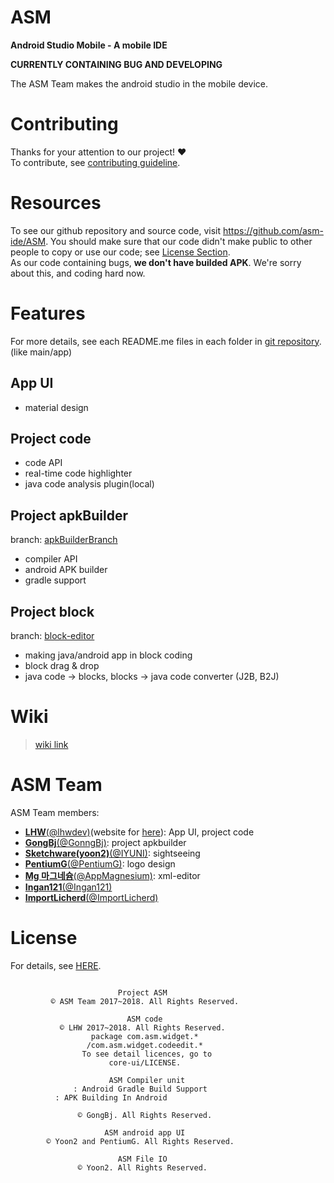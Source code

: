 # ASM
**Android Studio Mobile - A mobile IDE**

**CURRENTLY CONTAINING BUG AND DEVELOPING**

The ASM Team makes the android studio in the mobile device.

# Contributing
Thanks for your attention to our project! :heart:  
To contribute, see [contributing guideline](CONTRIBUTING/).

# Resources
To see our github repository and source code, visit https://github.com/asm-ide/ASM.
You should make sure that our code didn't make public to other people to copy or use our code; see [License Section](#License).  
As our code containing bugs, **we don't have builded APK**. We're sorry about this, and coding hard now.

# Features
For more details, see each README.me files in each folder in [git repository](https://github.com/asm-ide/ASM). (like main/app)

## App UI
* material design

## Project code
* code API
* real-time code highlighter
* java code analysis plugin(local)

## Project apkBuilder
branch: [apkBuilderBranch](https://github.com/asm-ide/ASM/tree/apkBuilderBranch)
* compiler API
* android APK builder
* gradle support

## Project block
branch: [block-editor](https://github.com/asm-ide/ASM/tree/block-editor)
* making java/android app in block coding
* block drag & drop
* java code -> blocks, blocks -> java code converter (J2B, B2J)

# Wiki
>[wiki link](https://github.com/asm-ide/ASM/wiki)

# ASM Team
ASM Team members:
* [__LHW__(@lhwdev)](https://github.com/lhwdev/)(website for [here](https://lhwdev.github.io)): App UI, project code
* [__GongBj__(@GonngBj)](https://github.com/gonngbj): project apkbuilder
* [__Sketchware(yoon2)__(@IYUNI)](https://github.com/IYUNI): sightseeing
* [__PentiumG__(@PentiumG)](https://github.com/PentiumG): logo design
* [__Mg 마그네슘__(@AppMagnesium)](https://github.com/AppMagnesium): xml-editor
* [__Ingan121__(@Ingan121)](https://github.com/Ingan121)
* [__ImportLicherd__(@ImportLicherd)](https://github.com/ImportLicherd)

# License
For details, see [HERE](web/license/).
```
		
                        Project ASM
         © ASM Team 2017~2018. All Rights Reserved.
	
                          ASM code
           © LHW 2017~2018. All Rights Reserved.
                  package com.asm.widget.*
                 /com.asm.widget.codeedit.*
                To see detail licences, go to
                      core-ui/LICENSE.
	
                      ASM Compiler unit
              : Android Gradle Build Support
		  : APK Building In Android
		
               © GongBj. All Rights Reserved.
	
                     ASM android app UI
        © Yoon2 and PentiumG. All Rights Reserved.
	
                        ASM File IO
               © Yoon2. All Rights Reserved.
```
